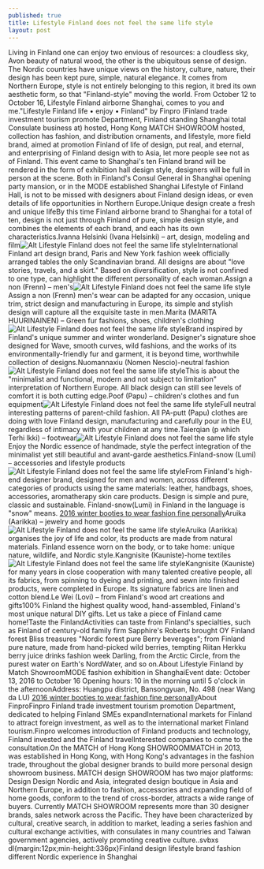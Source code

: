 ```yaml
---
published: true
title: Lifestyle Finland does not feel the same life style
layout: post
---
```

Living in Finland one can enjoy two envious of resources: a cloudless sky, Avon beauty of natural wood, the other is the ubiquitous sense of design. The Nordic countries have unique views on the history, culture, nature, their design has been kept pure, simple, natural elegance. It comes from Northern Europe, style is not entirely belonging to this region, it bred its own aesthetic form, so that \"Finland-style\" moving the world. From October 12 to October 16, Lifestyle Finland airborne Shanghai, comes to you and me.\"Lifestyle Finland life • enjoy • Finland\" by Finpro (Finland trade investment tourism promote Department, Finland standing Shanghai total Consulate business at) hosted, Hong Kong MATCH SHOWROOM hosted, collection has fashion, and distribution ornaments, and lifestyle, more field brand, aimed at promotion Finland of life of design, put real, and eternal, and enterprising of Finland design with to Asia, let more people see not as of Finland. This event came to Shanghai\'s ten Finland brand will be rendered in the form of exhibition hall design style, designers will be full in person at the scene. Both in Finland\'s Consul General in Shanghai opening party mansion, or in the MODE established Shanghai Lifestyle of Finland Hall, is not to be missed with designers about Finland design ideas, or even details of life opportunities in Northern Europe.Unique design create a fresh and unique lifeBy this time Finland airborne brand to Shanghai for a total of ten, design is not just through Finland of pure, simple design style, and combines the elements of each brand, and each has its own characteristics.Ivanna Helsinki (Ivana Helsinki) – art, design, modeling and film![Alt Lifestyle Finland does not feel the same life style](https://c2.staticflickr.com/6/5640/30267261062_b312551512_z.jpg)International Finland art design brand, Paris and New York fashion week officially arranged tables the only Scandinavian brand. All designs are about \"love stories, travels, and a skirt.\" Based on diversification, style is not confined to one type, can highlight the different personality of each woman.Assign a non (Frenn) – men\'s![Alt Lifestyle Finland does not feel the same life style](https://c1.staticflickr.com/9/8648/30297502971_c4cf2a2185_z.jpg)Assign a non (Frenn) men\'s wear can be adapted for any occasion, unique trim, strict design and manufacturing in Europe, its simple and stylish design will capture all the exquisite taste in men.Marita (MARITA HUURINAINEN) – Green fur fashions, shoes, children\'s clothing![Alt Lifestyle Finland does not feel the same life style](https://c2.staticflickr.com/6/5620/29752957054_f49543d156_z.jpg)Brand inspired by Finland\'s unique summer and winter wonderland. Designer\'s signature shoe designed for Wave, smooth curves, wild fashions, and the works of its environmentally-friendly fur and garment, it is beyond time, worthwhile collection of designs.Nuomannaxiu (Nomen Nescio)-neutral fashion![Alt Lifestyle Finland does not feel the same life style](https://c1.staticflickr.com/9/8614/30086579010_8a348b8b4c_z.jpg)This is about the \"minimalist and functional, modern and not subject to limitation\" interpretation of Northern Europe. All black design can still see levels of comfort it is both cutting edge.Poof (Papu) – children\'s clothes and fun equipment![Alt Lifestyle Finland does not feel the same life style](https://c1.staticflickr.com/9/8654/29752967584_17b121a4ef_z.jpg)Full neutral interesting patterns of parent-child fashion. All PA-putt (Papu) clothes are doing with love Finland design, manufacturing and carefully pour in the EU, regardless of intimacy with your children at any time.Taierqian (p which Terhi lkki) – footwear![Alt Lifestyle Finland does not feel the same life style](https://c2.staticflickr.com/6/5800/29752118883_37dea7a179_z.jpg)Enjoy the Nordic essence of handmade, style the perfect integration of the minimalist yet still beautiful and avant-garde aesthetics.Finland-snow (Lumi) – accessories and lifestyle products![Alt Lifestyle Finland does not feel the same life style](https://c1.staticflickr.com/9/8663/30347831636_a68d2de94d_z.jpg)From Finland\'s high-end designer brand, designed for men and women, across different categories of products using the same materials: leather, handbags, shoes, accessories, aromatherapy skin care products. Design is simple and pure, classic and sustainable. Finland-snow(Lumi) in Finland in the language is \"snow\" means. [2016 winter booties to wear fashion fine personally](http://dolcegabbana.bravesites.com/entries/general/2016-winter-booties-to-wear-fashion-fine-personally-to-take-guide-model)Aruika (Aarikka) – jewelry and home goods ![Alt Lifestyle Finland does not feel the same life style](https://c2.staticflickr.com/6/5589/30267299372_5eb9f919bb_b.jpg)Aruika (Aarikka) organises the joy of life and color, its products are made from natural materials. Finland essence worn on the body, or to take home: unique nature, wildlife, and Nordic style.Kangnisite (Kauniste)-home textiles![Alt Lifestyle Finland does not feel the same life style](https://c2.staticflickr.com/6/5512/29752978804_885325089f_z.jpg)Kangnisite (Kauniste) for many years in close cooperation with many talented creative people, all its fabrics, from spinning to dyeing and printing, and sewn into finished products, were completed in Europe. Its signature fabrics are linen and cotton blend.Le Wei (Lovi) – from Finland\'s wood art creations and gifts100% Finland the highest quality wood, hand-assembled, Finland\'s most unique natural DIY gifts. Let us take a piece of Finland came home!Taste the FinlandActivities can taste from Finland\'s specialties, such as Finland of century-old family firm Sapphire\'s Roberts brought OY Finland forest Bliss treasures \"Nordic forest pure Berry beverages\"; from Finland pure nature, made from hand-picked wild berries, tempting Riitan Herkku berry juice drinks fashion week Darling, from the Arctic Circle, from the purest water on Earth\'s NordWater, and so on.About Lifestyle Finland by Match ShowroomMODE fashion exhibition in ShanghaiEvent date: October 13, 2016 to October 16 Opening hours: 10 in the morning until 5 o\'clock in the afternoonAddress: Huangpu district, Bansongyuan, No. 498 (near Wang da LU) [2016 winter booties to wear fashion fine personally](http://dolcegabbana.bravesites.com/entries/general/2016-winter-booties-to-wear-fashion-fine-personally-to-take-guide-model)About FinproFinpro Finland trade investment tourism promotion Department, dedicated to helping Finland SMEs expandInternational markets for Finland to attract foreign investment, as well as to the international market Finland tourism.Finpro welcomes introduction of Finland products and technology, Finland invested and the Finland travelInterested companies to come to the consultation.On the MATCH of Hong Kong SHOWROOMMATCH in 2013, was established in Hong Kong, with Hong Kong\'s advantages in the fashion trade, throughout the global designer brands to build more personal design showroom business. MATCH design SHOWROOM has two major platforms: Design Design Nordic and Asia, integrated design boutique in Asia and Northern Europe, in addition to fashion, accessories and expanding field of home goods, conform to the trend of cross-border, attracts a wide range of buyers. Currently MATCH SHOWROOM represents more than 30 designer brands, sales network across the Pacific. They have been characterized by cultural, creative search, in addition to market, leading a series fashion and cultural exchange activities, with consulates in many countries and Taiwan government agencies, actively promoting creative culture..svbxs dl{margin:12px;min-height:336px}Finland design lifestyle brand fashion different Nordic experience in Shanghai